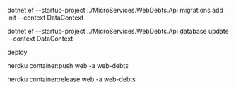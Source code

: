 dotnet ef --startup-project ../MicroServices.WebDebts.Api migrations add init --context DataContext

dotnet ef --startup-project ../MicroServices.WebDebts.Api database update --context DataContext

deploy

heroku container:push web -a web-debts

heroku container:release web -a web-debts



